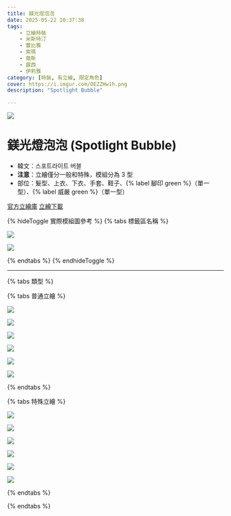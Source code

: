 ```yaml
---
title: 鎂光燈泡泡
date: 2025-05-22 10:37:38
tags:
    - 立繪時裝
    - 米斯特汀
    - 蕾比雅
    - 索瑪
    - 徹斯
    - 露西
    - 伊莉雅
category: [時裝, 有立繪, 限定角色]
cover: https://i.imgur.com/OEZZHw1h.png
description: "Spotlight Bubble"

---
```

![](https://i.imgur.com/OEZZHw1.png)

# 鎂光燈泡泡 (Spotlight Bubble)

- 韓文：스포트라이트 버블
- **注意**：立繪僅分一般和特殊，模組分為 3 型
- 部位：髮型、上衣、下衣、手套、鞋子、{% label 腳印 green %}（單一型）、{% label 威嚴 green %}（單一型）

[官方立繪庫](https://www.naddic.co.kr/ko/game/cls/fansitekit)
[立繪下載](https://landing.naddic.co.kr/Images/cms/happycode/20250521/1747796252720.zip)

{% hideToggle 實際模組圖參考 %}
{% tabs 標籤區名稱 %}
<!-- tab 模組圖-->
![](https://i.imgur.com/BoiItYe.png)
<!-- endtab -->
<!-- tab 腳印特效-->
![](https://i.imgur.com/jpQ0mRD.gif)
<!-- endtab -->
{% endtabs %}
{% endhideToggle %}

---

{% tabs 類型 %}
<!-- tab 普通角色立繪-->
{% tabs 普通立繪 %}
<!-- tab 米斯特汀(Tein)-->
[![](https://i.imgur.com/eA4vbuOh.jpg)](https://i.imgur.com/eA4vbuO.jpg)
<!-- endtab -->
<!-- tab 蕾比雅(Levia)-->
[![](https://i.imgur.com/oaUBmgeh.jpg)](https://i.imgur.com/oaUBmge.jpg)
<!-- endtab -->
<!-- tab 索瑪(Soma)-->
[![](https://i.imgur.com/ZfHD9TWh.jpg)](https://i.imgur.com/ZfHD9TW.jpg)
<!-- endtab -->
<!-- tab 徹斯(Chulsoo)-->
[![](https://i.imgur.com/5fwgiJJh.jpg)](https://i.imgur.com/5fwgiJJ.jpg)
<!-- endtab -->
<!-- tab 露西(Lucy)-->
[![](https://i.imgur.com/L1GVoHDh.jpg)](https://i.imgur.com/L1GVoHD.jpg)
<!-- endtab -->
<!-- tab 伊莉雅(Ria)-->
[![](https://i.imgur.com/LG4jG43h.jpg)](https://i.imgur.com/LG4jG43.jpg)
<!-- endtab -->
{% endtabs %}
<!-- endtab -->

<!-- tab 特殊角色立繪-->
{% tabs 特殊立繪 %}
<!-- tab 米斯特汀(Tein)-->
[![](https://i.imgur.com/xdFB72ih.jpg)](https://i.imgur.com/xdFB72i.jpg)
<!-- endtab -->
<!-- tab 蕾比雅(Levia)-->
[![](https://i.imgur.com/cE1kswLh.jpg)](https://i.imgur.com/cE1kswL.jpg)
<!-- endtab -->
<!-- tab 索瑪(Soma)-->
[![](https://i.imgur.com/yW76Eyqh.jpg)](https://i.imgur.com/yW76Eyq.jpg)
<!-- endtab -->
<!-- tab 徹斯(Chulsoo)-->
[![](https://i.imgur.com/Pbhxkt8h.jpg)](https://i.imgur.com/Pbhxkt8.jpg)
<!-- endtab -->
<!-- tab 露西(Lucy)-->
[![](https://i.imgur.com/eb28Uith.jpg)](https://i.imgur.com/eb28Uit.jpg)
<!-- endtab -->
<!-- tab 伊莉雅(Ria)-->
[![](https://i.imgur.com/wNyi3FUh.jpg)](https://i.imgur.com/wNyi3FU.jpg)
<!-- endtab -->
{% endtabs %}
<!-- endtab -->

{% endtabs %}
